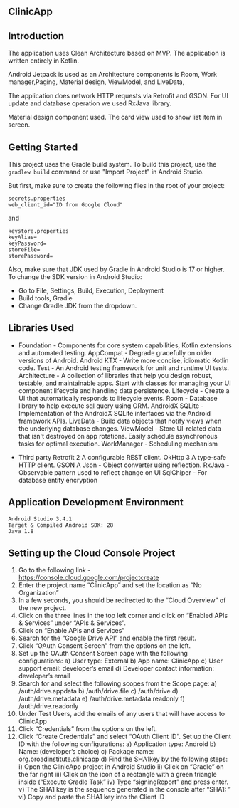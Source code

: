 ## ClinicApp

Introduction
------------
The application uses Clean Architecture based on MVP.
The application is written entirely in Kotlin.

Android Jetpack is used as an Architecture components is Room, Work manager,Paging, Material design, ViewModel, and LiveData,

The application does network HTTP requests via Retrofit and GSON. For UI update and database operation we used RxJava library. 

Material design component used. The card view used to show list item in screen.

Getting Started
---------------
   
This project uses the Gradle build system. To build this project, use the
`gradlew build` command or use "Import Project" in Android Studio. 

But first, make sure to create the following files in the root of your project:
    
    
```
secrets.properties
web_client_id="ID from Google Cloud"
```
    
and
    
```
keystore.properties
keyAlias=
keyPassword=
storeFile=
storePassword=
```
    
Also, make sure that JDK used by Gradle in Android Studio is 17 or higher. To change the SDK version in Android Studio:

* Go to File, Settings, Build, Execution, Deployment
* Build tools, Gradle
* Change Gradle JDK from the dropdown. 
   
Libraries Used
--------------
* Foundation - Components for core system capabilities, Kotlin extensions  and automated testing.
    AppCompat - Degrade gracefully on older versions of Android.
    Android KTX - Write more concise, idiomatic Kotlin code.
    Test - An Android testing framework for unit and runtime UI tests.
    Architecture - A collection of libraries that help you design robust, testable, and maintainable apps.
    Start with classes for managing your UI component lifecycle and handling data persistence.
    Lifecycle - Create a UI that automatically responds to lifecycle events.
    Room - Database library to help execute sql query using ORM.
    AndroidX SQLite -  Implementation of the AndroidX SQLite interfaces via the Android framework APIs.
    LiveData - Build data objects that notify views when the underlying database changes.
    ViewModel - Store UI-related data that isn't destroyed on app rotations. Easily schedule asynchronous tasks for optimal execution.
    WorkManager - Scheduling mechanism 

* Third party
    Retrofit 2 A configurable REST client.
    OkHttp 3 A type-safe HTTP client.
    GSON A Json - Object converter using reflection.
    RxJava - Observable pattern used to reflect change on UI 
    SqlChiper - For database entity encryption    

Application Development Environment
---------------
    Android Studio 3.4.1
    Target & Compiled Android SDK: 28
    Java 1.8

Setting up the Cloud Console Project
---------------
1. Go to the following link - https://console.cloud.google.com/projectcreate
2. Enter the project name “ClinicApp” and set the location as “No Organization”
3. In a few seconds, you should be redirected to the “Cloud Overview” of the new project.
4. Click on the three lines in the top left corner and click on “Enabled APIs & Services” under “APIs & Services”.
5. Click on “Enable APIs and Services”
6. Search for the “Google Drive API” and enable the first result.
7. Click “OAuth Consent Screen” from the options on the left.
8. Set up the OAuth Consent Screen page with the following configurations:
   a) User type: External
   b) App name: ClinicApp
   c) User support email: developer’s email
   d) Developer contact information: developer’s email
9. Search for and select the following scopes from the Scope page:
   a) /auth/drive.appdata
   b) /auth/drive.file
   c) /auth/drive
   d) /auth/drive.metadata
   e) /auth/drive.metadata.readonly
   f) /auth/drive.readonly
10. Under Test Users, add the emails of any users that will have access to ClinicApp
11. Click “Credentials” from the options on the left.
12. Click “Create Credentials” and select “OAuth Client ID”. Set up the Client ID with the following configurations:
    a) Application type: Android
    b) Name: (developer’s choice)
    c) Package name: org.broadinstitute.clinicapp
    d) Find the SHA1key by the following steps:
       i) Open the ClinicApp project in Android Studio
       ii) Click on “Gradle” on the far right
      iii) Click on the icon of a rectangle with a green triangle inside (“Execute Gradle Task”
       iv) Type “signingReport” and press enter.
        v) The SHA1 key is the sequence generated in the console after “SHA1: ”
       vi) Copy and paste the SHA1 key into the Client ID
